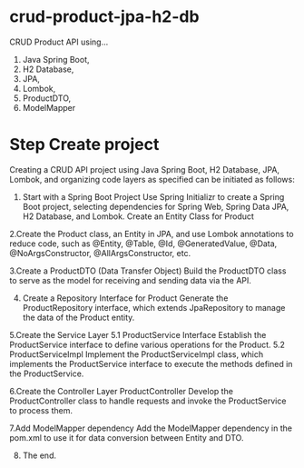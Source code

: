 # crud-product-jpa-h2-db
CRUD Product API using...
1. Java Spring Boot,
2. H2 Database,
3. JPA,
4. Lombok,
5. ProductDTO,
6. ModelMapper

# Step Create project
Creating a CRUD API project using Java Spring Boot, H2 Database, JPA, Lombok, and organizing code layers as specified can be initiated as follows:

1. Start with a Spring Boot Project
Use Spring Initializr to create a Spring Boot project, 
selecting dependencies for Spring Web, Spring Data JPA, H2 Database, and Lombok.
Create an Entity Class for Product

2.Create the Product class, an Entity in JPA, and use Lombok annotations to reduce code, such as @Entity, @Table, @Id, @GeneratedValue, @Data, @NoArgsConstructor, @AllArgsConstructor, etc.

3.Create a ProductDTO (Data Transfer Object)
Build the ProductDTO class to serve as the model for receiving and sending data via the API.

4. Create a Repository Interface for Product
Generate the ProductRepository interface, which extends JpaRepository to manage the data of the Product entity.

5.Create the Service Layer
5.1 ProductService Interface
Establish the ProductService interface to define various operations for the Product.
5.2 ProductServiceImpl
Implement the ProductServiceImpl class, which implements the ProductService interface to execute the methods defined in the ProductService.

6.Create the Controller Layer
ProductController
Develop the ProductController class to handle requests and invoke the ProductService to process them.

7.Add ModelMapper dependency 
Add the ModelMapper dependency in the pom.xml to use it for data conversion between Entity and DTO.

8. The end.
